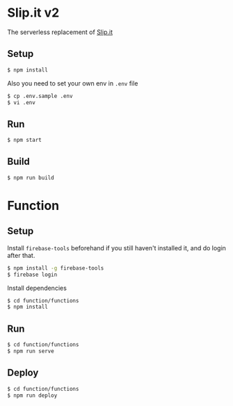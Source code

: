 # Slip.it v2
The serverless replacement of [Slip.it](https://github.com/IzumiSy/slipit)

## Setup
```bash
$ npm install
```
Also you need to set your own env in `.env` file
```bash
$ cp .env.sample .env
$ vi .env
```

## Run
```bash
$ npm start
```

## Build
```bash
$ npm run build
```

# Function

## Setup
Install `firebase-tools` beforehand if you still haven't installed it, and do login after that.
```bash
$ npm install -g firebase-tools
$ firebase login
```
Install dependencies
```bash
$ cd function/functions
$ npm install
```

## Run
```bash
$ cd function/functions
$ npm run serve
```

## Deploy
```bash
$ cd function/functions
$ npm run deploy
```